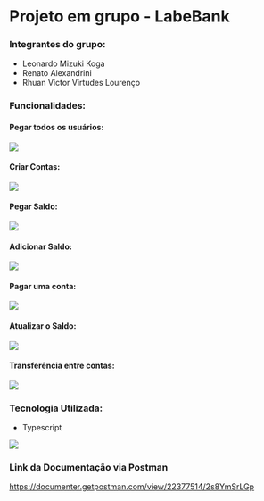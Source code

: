 # Projeto em grupo - LabeBank

### Integrantes do grupo:
* Leonardo Mizuki Koga
* Renato Alexandrini
* Rhuan Victor Virtudes Lourenço


### Funcionalidades:

#### Pegar todos os usuários:
<img src="https://user-images.githubusercontent.com/102265620/202885093-b0dd17ec-ab3d-49c7-b016-5363966fa2f4.png">

#### Criar Contas:
<img src="https://user-images.githubusercontent.com/102265620/202885108-3d6492d9-1b36-4c5e-a4a4-fc5f20f326aa.png">

#### Pegar Saldo:
<img src="https://user-images.githubusercontent.com/102265620/202885109-679ad924-d30d-4ab8-ae19-77981295c71a.png">

#### Adicionar Saldo:
<img src="https://user-images.githubusercontent.com/102265620/202885112-ab7a8c3f-c44c-4a1b-a156-707cec73d5cb.png">

#### Pagar uma conta:
<img src="https://user-images.githubusercontent.com/102265620/202885105-b862d104-6eb5-4dc7-b1f8-57cfec84d41f.png">

#### Atualizar o Saldo:
<img src="https://user-images.githubusercontent.com/102265620/202885112-ab7a8c3f-c44c-4a1b-a156-707cec73d5cb.png">

#### Transferência entre contas:
<img src="https://user-images.githubusercontent.com/102265620/202885100-2b92cdd2-6ae5-45b7-9540-1a9b824f03f3.png">

### Tecnologia Utilizada:
* Typescript
<img src="https://user-images.githubusercontent.com/102265620/202885505-ebbd0ad0-8396-46d9-a7ad-77beb4ba8dac.png">

### Link da Documentação via Postman
https://documenter.getpostman.com/view/22377514/2s8YmSrLGp
